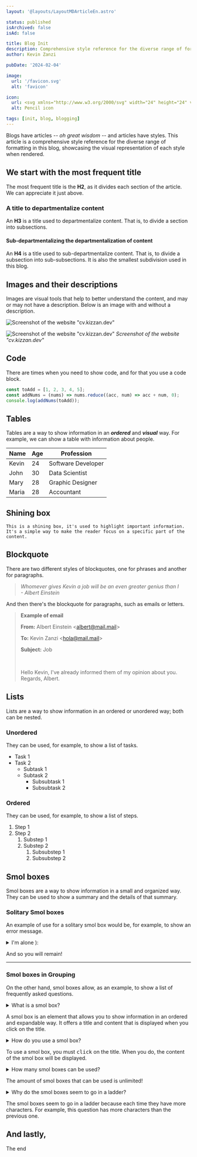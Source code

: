 ```yaml
---
layout: '@layouts/LayoutMDArticleEn.astro'

status: published
isArchived: false
isAd: false

title: Blog Init
description: Comprehensive style reference for the diverse range of formatting in this blog, showcasing the visual representation of each style when rendered.
author: Kevin Zanzi

pubDate: '2024-02-04'

image:
  url: '/favicon.svg'
  alt: 'favicon'

icon:
  url: <svg xmlns="http://www.w3.org/2000/svg" width="24" height="24" viewBox="0 0 24 24" stroke-width="2" stroke="currentColor" fill="none" stroke-linecap="round" stroke-linejoin="round"><path stroke="none" d="M0 0h24v24H0z" fill="none"/><path d="M4 20h4l10.5 -10.5a2.828 2.828 0 1 0 -4 -4l-10.5 10.5v4" /><path d="M13.5 6.5l4 4" /><path d="M20 21l2 -2l-2 -2" /><path d="M17 17l-2 2l2 2" /></svg>
  alt: Pencil icon

tags: [init, blog, blogging]
---
```


Blogs have articles _-- oh great wisdom --_ and articles have styles. This article is a comprehensive style reference for the diverse range of formatting in this blog, showcasing the visual representation of each style when rendered.

## We start with the most frequent title

The most frequent title is the **H2**, as it divides each section of the article. We can appreciate it just above.

### A title to departmentalize content

An **H3** is a title used to departmentalize content. That is, to divide a section into subsections.

#### Sub-departmentalizing the departmentalization of content

An **H4** is a title used to sub-departmentalize content. That is, to divide a subsection into sub-subsections. It is also the smallest subdivision used in this blog.

## Images and their descriptions

Images are visual tools that help to better understand the content, and may or may not have a description. Below is an image with and without a description.

![Screenshot of the website "cv.kizzan.dev"](/resume-site.png 'Screenshot of the website "cv.kizzan.dev"')

![Screenshot of the website "cv.kizzan.dev"](/resume-site.png 'Screenshot of the website "cv.kizzan.dev"')
_Screenshot of the website "cv.kizzan.dev"_

## Code

There are times when you need to show code, and for that you use a code block.

```js
const toAdd = [1, 2, 3, 4, 5];
const addNums = (nums) => nums.reduce((acc, num) => acc + num, 0);
console.log(addNums(toAdd));
```

## Tables

Tables are a way to show information in an **_ordered_** and **_visual_** way. For example, we can show a table with information about people.

| Name  | Age | Profession         |
| ----- | --- | ------------------ |
| Kevin | 24  | Software Developer |
| John  | 30  | Data Scientist     |
| Mary  | 28  | Graphic Designer   |
| Maria | 28  | Accountant         |

## Shining box

`This is a shining box, it's used to highlight important information. It's a simple way to make the reader focus on a specific part of the content.`

## Blockquote

There are two different styles of blockquotes, one for phrases and another for paragraphs.

> _Whomever gives Kevin a job will be an even greater genius than I <span style="white-space: nowrap;">- Albert Einstein</span>_

And then there's the blockquote for paragraphs, such as emails or letters.

> **Example of email**
>
> **From:** Albert Einstein &lt;albert@mail.mail&gt;
>
> **To:** Kevin Zanzi &lt;hola@mail.mail&gt;
>
> **Subject:** Job
>
> &nbsp;
>
> Hello Kevin, I've already informed them of my opinion about you. Regards, Albert.

## Lists

Lists are a way to show information in an ordered or unordered way; both can be nested.

### Unordered

They can be used, for example, to show a list of tasks.

- Task 1
- Task 2
  - Subtask 1
  - Subtask 2
    - Subsubtask 1
    - Subsubtask 2

### Ordered

They can be used, for example, to show a list of steps.

1. Step 1
2. Step 2
   1. Substep 1
   2. Substep 2
      1. Subsubstep 1
      2. Subsubstep 2

## Smol boxes

Smol boxes are a way to show information in a small and organized way. They can be used to show a summary and the details of that summary.

### Solitary Smol boxes

An example of use for a solitary smol box would be, for example, to show an error message.

<section class="details-summary" >
  <details>
    <summary>I'm alone &rpar;:</summary>
  </details>
  <article>
    <p>And so you will remain!</p>
  </article>
</section>

---

### Smol boxes in Grouping

On the other hand, smol boxes allow, as an example, to show a list of frequently asked questions.

<article class="details-group">
  <section class="details-summary" >
    <details>
      <summary>What is a smol box?</summary>
    </details>
    <article>
      <p>A smol box is an element that allows you to show information in an ordered and expandable way. It offers a title and content that is displayed when you click on the title.</p>      
    </article>
  </section>
  <section class="details-summary" >
    <details>
      <summary>How do you use a smol box?</summary>
    </details>
    <article>
      <p>To use a smol box, you must <kbd>click</kbd> on the title. When you do, the content of the smol box will be displayed.</p>     
    </article>
  </section>
  <section class="details-summary" >
    <details>
      <summary>How many smol boxes can be used?</summary>
    </details>
    <article>
      <p>The amount of smol boxes that can be used is unlimited!</p>
    </article>
  </section>
  <section class="details-summary" >
    <details>
      <summary>Why do the smol boxes seem to go in a ladder?</summary>
    </details>
    <article>
      <p>The smol boxes seem to go in a ladder because each time they have more characters. For example, this question has more characters than the previous one.</p>
    </article>
  </section>
</article>

## And lastly,

The end
